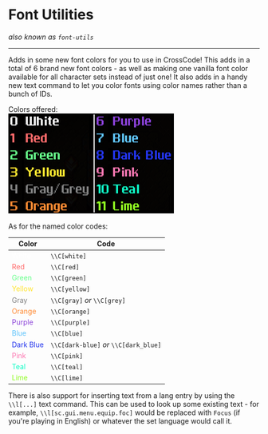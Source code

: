 # Font Utilities
*also known as `font-utils`*

---
Adds in some new font colors for you to use in CrossCode! This adds in a total of 6 brand new font colors - as well as making one vanilla font color available for all character sets instead of just one! It also adds in a handy new text command to let you color fonts using color names rather than a bunch of IDs.

Colors offered:<br>
![](./readme-img/colors.png)

As for the named color codes:

| Color | Code |
|-|-|
| <span style="color:#ffffff;">White</span> | `\\C[white]` |
| <span style="color:#ff6969;">Red</span> | `\\C[red]` |
| <span style="color:#65ff89;">Green</span> | `\\C[green]` |
| <span style="color:#ffe430;">Yellow</span> | `\\C[yellow]` |
| <span style="color:#808080;">Gray</span> | `\\C[gray]` *or* `\\C[grey]` |
| <span style="color:#ff8932;">Orange</span> | `\\C[orange]` |
| <span style="color:#8a41d8;">Purple</span> | `\\C[purple]` |
| <span style="color:#5fc3fc;">Blue</span> | `\\C[blue]` |
| <span style="color:#2334ed;">Dark Blue</span> | `\\C[dark-blue]` *or* `\\C[dark_blue]`|
| <span style="color:#fc76b0;">Pink</span> | `\\C[pink]` |
| <span style="color:#0ffcc5;">Teal</span> | `\\C[teal]` |
| <span style="color:#8efc20;">Lime</span> | `\\C[lime]` |

There is also support for inserting text from a lang entry by using the `\\l[...]` text command. This can be used to look up some existing text - for example, `\\l[sc.gui.menu.equip.foc]` would be replaced with `Focus` (if you're playing in English) or whatever the set language would call it.